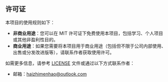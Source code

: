 ## 许可证

本项目的使用规则如下：

- **非商业用途**：您可以在 MIT 许可证下免费使用本项目，包括学习、个人项目或其他非盈利性目的。
- **商业用途**：如果您需要将本项目用于商业用途（包括但不限于公司内部使用、出售或分发改进版等），请联系作者获取使用许可。

如需更多信息，请参考 [LICENSE](LICENSE) 文件或通过以下方式联系作者：
- 邮箱：haizhimenhao@outlook.com
